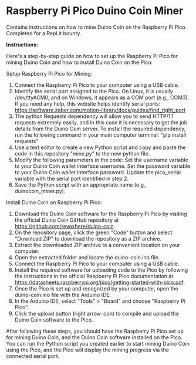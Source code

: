 # Raspberry Pi Pico Duino Coin Miner
Contains instructions on how to mine Duino Coin on the Raspberry Pi Pico.
Completed for a Repl.it bounty.

**Instructions:**

Here's a step-by-step guide on how to set up the Raspberry Pi Pico for mining Duino Coin and how to install Duino Coin on the Pico:

Setup Raspberry Pi Pico for Mining:

1. Connect the Raspberry Pi Pico to your computer using a USB cable.
2. Identify the serial port assigned to the Pico. On Linux, it is usually /dev/ttyACM0, and on Windows, it appears as a COM port (e.g., COM3). If you need any help, this website helps identify serial ports:  https://software.zaber.com/motion-library/docs/guides/find_right_port
3. The python Requests dependency will allow you to send HTTP/1.1 requests extremely easily, and in this case it is necessary to get the job details from the Duino Coin server. To install the required dependency, run the following command in your main computer terminal: "pip install requests"
4. Use a text editor to create a new Python script and copy and paste the code in this repository "mine.py" to the new python file.
5. Modify the following parameters in the code:
  Set the username variable to your Duino Coin wallet interface username.
  Set the password variable to your Duino Coin wallet interface password.
  Update the pico_serial variable with the serial port identified in step 2.
6. Save the Python script with an appropriate name (e.g., duinocoin_miner.py).

Install Duino Coin on Raspberry Pi Pico:

1. Download the Duino Coin software for the Raspberry Pi Pico by visiting the official Duino Coin GitHub repository at https://github.com/revoxhere/duino-coin.
2. On the repository page, click the green "Code" button and select "Download ZIP" to download the repository as a ZIP archive.
3. Extract the downloaded ZIP archive to a convenient location on your computer.
4. Open the extracted folder and locate the duino-coin.ino file.
5. Connect the Raspberry Pi Pico to your computer using a USB cable.
6. Install the required software for uploading code to the Pico by following the instructions in the official Raspberry Pi Pico documentation at https://datasheets.raspberrypi.org/pico/getting-started-with-pico.pdf.
7. Once the Pico is set up and recognized by your computer, open the duino-coin.ino file with the Arduino IDE.
8. In the Arduino IDE, select "Tools" > "Board" and choose "Raspberry Pi Pico".
9. Click the upload button (right arrow icon) to compile and upload the Duino Coin software to the Pico.

After following these steps, you should have the Raspberry Pi Pico set up for mining Duino Coin, and the Duino Coin software installed on the Pico. You can run the Python script you created earlier to start mining Duino Coin using the Pico, and the Pico will display the mining progress via the connected serial port.
